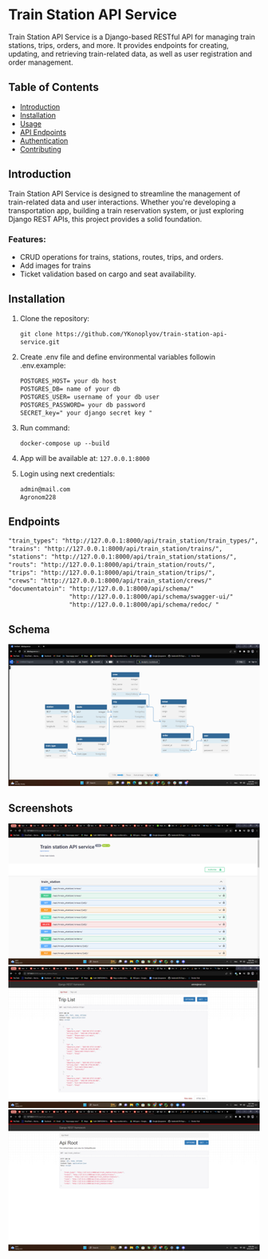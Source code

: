 # Train Station API Service

Train Station API Service is a Django-based RESTful API for managing train stations, trips, orders, and more. It provides endpoints for creating, updating, and retrieving train-related data, as well as user registration and order management.

## Table of Contents
- [Introduction](#introduction)
- [Installation](#installation)
- [Usage](#usage)
- [API Endpoints](#api-endpoints)
- [Authentication](#authentication)
- [Contributing](#contributing)

## Introduction

Train Station API Service is designed to streamline the management of train-related data and user interactions. Whether you're developing a transportation app, building a train reservation system, or just exploring Django REST APIs, this project provides a solid foundation.

### Features:
- CRUD operations for trains, stations, routes, trips, and orders.
- Add images for trains
- Ticket validation based on cargo and seat availability.

## Installation

1. Clone the repository:

   ```
   git clone https://github.com/YKonoplyov/train-station-api-service.git
   ```
2. Create .env file and define environmental variables followin .env.example:
   ```
   POSTGRES_HOST= your db host
   POSTGRES_DB= name of your db
   POSTGRES_USER= username of your db user
   POSTGRES_PASSWORD= your db password
   SECRET_key=" your django secret key "
   ```
3. Run command:
   ```
   docker-compose up --build
   ```
4. App will be available at: ```127.0.0.1:8000```
5. Login using next credentials:
   ```
   admin@mail.com
   Agronom228
   ```
## Endpoints
    "train_types": "http://127.0.0.1:8000/api/train_station/train_types/",
    "trains": "http://127.0.0.1:8000/api/train_station/trains/",
    "stations": "http://127.0.0.1:8000/api/train_station/stations/",
    "routs": "http://127.0.0.1:8000/api/train_station/routs/",
    "trips": "http://127.0.0.1:8000/api/train_station/trips/",
    "crews": "http://127.0.0.1:8000/api/train_station/crews/"
    "documentatoin": "http://127.0.0.1:8000/api/schema/"
                     "http://127.0.0.1:8000/api/schema/swagger-ui/"
                     "http://127.0.0.1:8000/api/schema/redoc/ "

## Schema
![db_schema.png](images%2Fdb_schema.png)

## Screenshots
![swagger.png](images%2Fswagger.png)
![trip_list.png](images%2Ftrip_list.png)
![api_root.png](images%2Fapi_root.png)